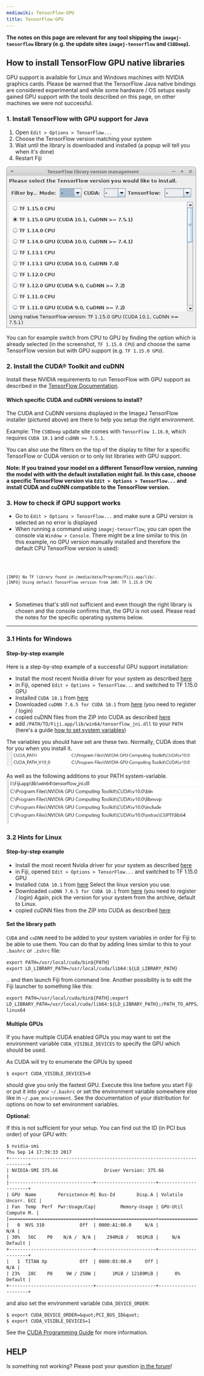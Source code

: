 ```yaml
---
mediawiki: TensorFlow-GPU
title: TensorFlow-GPU
---
```


<b>The notes on this page are relevant for any tool shipping the `imagej-tensorflow` library (e.g. the update sites `imagej-tensorflow` and `CSBDeep`).</b>

## How to install TensorFlow GPU native libraries

GPU support is available for Linux and Windows machines with NVIDIA graphics cards. Please be warned that the TensorFlow Java native bindings are considered experimental and while some hardware / OS setups easily gained GPU support with the tools described on this page, on other machines we were not successful.

### 1. Install TensorFlow with GPU support for Java

1.  Open `Edit > Options > TensorFlow...`
2.  Choose the TensorFlow version matching your system
3.  Wait until the library is downloaded and installed (a popup will tell you when it's done)
4.  Restart Fiji

![Edit > Options > TensorFlow...](/media/develop/tensorflow-installer.png  "Edit > Options > TensorFlow...")

You can for example switch from CPU to GPU by finding the option which is already selected (in the screenshot, `TF 1.15.0 CPU`) and choose the same TensorFlow version but with GPU support (e.g. `TF 1.15.0 GPU`).

### 2. Install the CUDA® Toolkit and cuDNN

Install these NVIDIA requirements to run TensorFlow with GPU support as described in the [TensorFlow Documentation](https://www.tensorflow.org/install/gpu).

#### Which specific CUDA and cuDNN versions to install?

The CUDA and CuDNN versions displayed in the ImageJ TensorFlow installer (pictured above) are there to help you setup the right environment.

Example: The `CSBDeep` update site comes with `TensorFlow 1.16.0`, which requires `CUDA 10.1` and `cuDNN >= 7.5.1`.

You can also use the filters on the top of the display to filter for a specific TensorFlow or CUDA version or to only list libraries with GPU support.

<b>Note: If you trained your model on a different TensorFlow version, running the model with with the default installation might fail. In this case, choose a specific TensorFlow version via `Edit > Options > TensorFlow...` and install CUDA and cuDNN compatible to the TensorFlow version.</b>

### 3. How to check if GPU support works


-   Go to `Edit > Options > TensorFlow...` and make sure a GPU version is selected an no error is displayed
-   When running a command using `imagej-tensorflow`, you can open the console via `Window > Console`. There might be a line similar to this (in this example, no GPU version manually installed and therefore the default CPU TensorFlow version is used):

<code>

    [INFO] No TF library found in /media/data/Programs/Fiji.app/lib/.
    [INFO] Using default TensorFlow version from JAR: TF 1.15.0 CPU

</code>

-   Sometimes that's still not sufficient and even though the right library is chosen and the console confirms that, the GPU is not used. Please read the notes for the specific operating systems below.

-----------------

### 3.1 Hints for Windows


#### Step-by-step example

Here is a step-by-step example of a successful GPU support installation:

-   Install the most recent Nvidia driver for your system as described [here](https://docs.nvidia.com/deeplearning/cudnn/install-guide/index.html#installdriver)
-   in Fiji, opened `Edit > Options > TensorFlow...` and switched to TF 1.15.0 GPU
-   Installed `CUDA 10.1` from [here](https://developer.nvidia.com/cuda-10.1-download-archive-base?target_os=Windows&target_arch=x86_64&target_version=10&target_type=exenetwork)
-   Downloaded `cuDNN 7.6.5 for CUDA 10.1` from [here](https://developer.nvidia.com/rdp/form/cudnn-download-survey) (you need to register / login)
-   copied cuDNN files from the ZIP into CUDA as described [here](https://docs.nvidia.com/deeplearning/sdk/cudnn-install/index.html#installwindows)
-   add `/PATH/TO/Fiji.app/lib/win64/tensorflow_jni.dll` to your `PATH` (here's a guide [how to set system variables](https://www.techjunkie.com/environment-variables-windows-10/))

The variables you should have set are these two. Normally, CUDA does that for you when you install it.
![System Environment Variables](/media/develop/tensorflow-gpu-win-envvars.png)

As well as the following additions to your PATH system-variable.
![PATH variable content](/media/develop/tensorflow-gpu-win-path.png)

### 3.2 Hints for Linux

#### Step-by-step example

-   Install the most recent Nvidia driver for your system as described [here](https://docs.nvidia.com/deeplearning/cudnn/install-guide/index.html#installdriver)
-   in Fiji, opened `Edit > Options > TensorFlow...` and switched to TF 1.15.0 GPU
-   Installed `CUDA 10.1` from [here](https://developer.nvidia.com/cuda-10.1-download-archive-base?target_os=Linux) Select the linux version you use.
-   Downloaded `cuDNN 7.6.5 for CUDA 10.1` from [here](https://developer.nvidia.com/rdp/cudnn-archive) (you need to register / login) Again, pick the version for your system from the archive, default to Linux.
-   copied cuDNN files from the ZIP into CUDA as described [here](https://docs.nvidia.com/deeplearning/cudnn/install-guide/index.html#installlinux)


#### Set the library path

`CUDA` and `cuDNN` need to be added to your system variables in order for Fiji to be able to use them. You can do that by adding lines similar to this to your `.bashrc` or `.zshrc` file:

    export PATH=/usr/local/cuda/bin${PATH}
    export LD_LIBRARY_PATH=/usr/local/cuda/lib64:${LD_LIBRARY_PATH}

.. and then launch Fiji from command line. Another possibility is to edit the Fiji launcher to something like this:

    export PATH=/usr/local/cuda/bin${PATH};export LD_LIBRARY_PATH=/usr/local/cuda/lib64:${LD_LIBRARY_PATH};/PATH_TO_APPS/Fiji.app/ImageJ-linux64

#### Multiple GPUs

If you have multiple CUDA enabled GPUs you may want to set the environment variable `CUDA_VISIBLE_DEVICES` to specify the GPU which should be used.

As CUDA will try to enumerate the GPUs by speed

    $ export CUDA_VISIBLE_DEVICES=0

should give you only the fastest GPU. Execute this line before you start Fiji or put it into your `~/.bashrc` or set the environment variable somewhere else like in `~/.pam_environment`. See the documentation of your distribution for options on how to set environment variables.

**Optional:**

If this is not sufficient for your setup. You can find out the ID (in PCI bus order) of your GPU with:

    $ nvidia-smi
    Thu Sep 14 17:39:33 2017       
    +-----------------------------------------------------------------------------+
    | NVIDIA-SMI 375.66                 Driver Version: 375.66                    |
    |-------------------------------+----------------------+----------------------+
    | GPU  Name        Persistence-M| Bus-Id        Disp.A | Volatile Uncorr. ECC |
    | Fan  Temp  Perf  Pwr:Usage/Cap|         Memory-Usage | GPU-Util  Compute M. |
    |===============================+======================+======================|
    |   0  NVS 310             Off  | 0000:A1:00.0     N/A |                  N/A |
    | 30%   56C    P0    N/A /  N/A |    294MiB /   961MiB |     N/A      Default |
    +-------------------------------+----------------------+----------------------+
    |   1  TITAN Xp            Off  | 0000:03:00.0     Off |                  N/A |
    | 23%   28C    P8     9W / 250W |      1MiB / 12189MiB |      0%      Default |
    +-------------------------------+----------------------+----------------------+

and also set the environment variable `CUDA_DEVICE_ORDER`:

    $ export CUDA_DEVICE_ORDER=&quot;PCI_BUS_ID&quot;
    $ export CUDA_VISIBLE_DEVICES=1

See the [CUDA Programming Guide](http://docs.nvidia.com/cuda/cuda-c-programming-guide/index.html#env-vars) for more information.

## HELP

Is something not working? Please post your question [in the forum](https://forum.image.sc)!
